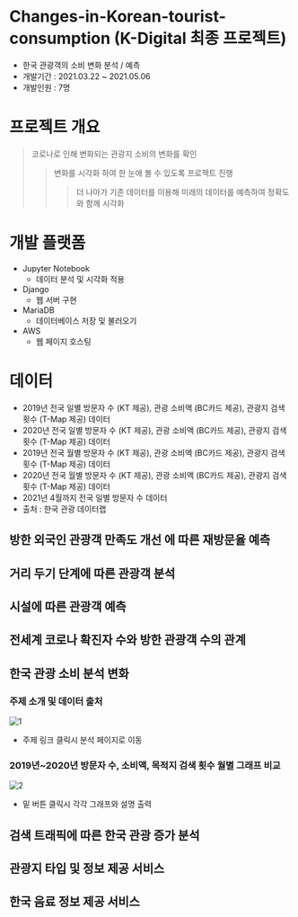 # Changes-in-Korean-tourist-consumption (K-Digital 최종 프로젝트)
- 한국 관광객의 소비 변화 분석 / 예측
- 개발기간 : 2021.03.22 ~ 2021.05.06
- 개발인원 : 7명

# 프로젝트 개요
> 코로나로 인해 변화되는 관광지 소비의 변화를 확인
> > 변화를 시각화 하여 한 눈에 볼 수 있도록 프로젝트 진행
> > > 더 나아가 기존 데이터를 이용해 미래의 데이터를 예측하여 정확도와 함께 시각화

# 개발 플랫폼
- Jupyter Notebook
  -	데이터 분석 및 시각화 적용
- Django
  -	웹 서버 구현
- MariaDB
  -	데이터베이스 저장 및 불러오기
- AWS
  -	웹 페이지 호스팅

# 데이터
- 2019년 전국 일별 방문자 수 (KT 제공), 관광 소비액 (BC카드 제공), 관광지 검색 횟수 (T-Map 제공) 데이터
- 2020년 전국 일별 방문자 수 (KT 제공), 관광 소비액 (BC카드 제공), 관광지 검색 횟수 (T-Map 제공) 데이터
- 2019년 전국 월별 방문자 수 (KT 제공), 관광 소비액 (BC카드 제공), 관광지 검색 횟수 (T-Map 제공) 데이터
- 2020년 전국 월별 방문자 수 (KT 제공), 관광 소비액 (BC카드 제공), 관광지 검색 횟수 (T-Map 제공) 데이터
- 2021년 4월까지 전국 일별 방문자 수 데이터
- 출처 : 한국 관광 데이터랩

## 방한 외국인 관광객 만족도 개선 에 따른 재방문율 예측
## 거리 두기 단계에 따른 관광객 분석
## 시설에 따른 관광객 예측
## 전세계 코로나 확진자 수와 방한 관광객 수의 관계
## 한국 관광 소비 분석 변화
### 주제 소개 및 데이터 출처
![1](https://user-images.githubusercontent.com/62364849/124377909-8a41f080-dce9-11eb-9757-9b27912ba824.png)
- 주제 링크 클릭시 분석 페이지로 이동

### 2019년~2020년 방문자 수, 소비액, 목적지 검색 횟수 월별 그래프 비교
![2](https://user-images.githubusercontent.com/62364849/124377941-c5442400-dce9-11eb-8417-743eabeb0e40.png)
- 밑 버튼 클릭시 각각 그래프와 설명 출력

## 검색 트래픽에 따른 한국 관광 증가 분석
## 관광지 타입 및 정보 제공 서비스
## 한국 음료 정보 제공 서비스
